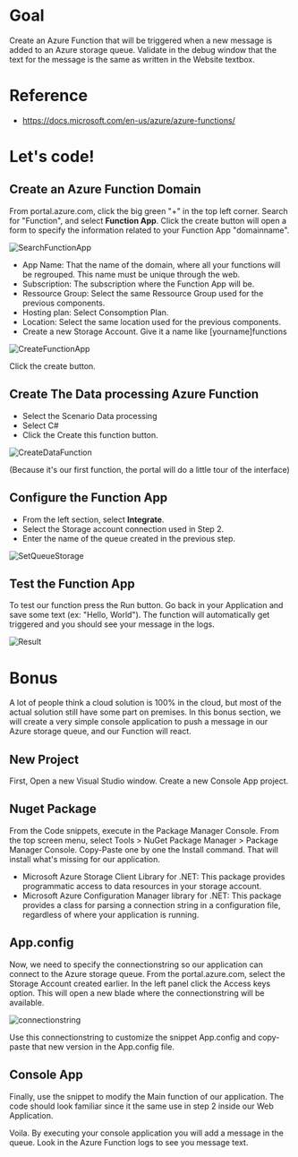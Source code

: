 Goal
======

Create an Azure Function that will be triggered when a new message is added to an Azure storage queue. 
Validate in the debug window that the text for the message is the same as written in the Website textbox.


Reference
=========

- https://docs.microsoft.com/en-us/azure/azure-functions/


Let's code!
===========

Create an Azure Function Domain
-------------------------------

From portal.azure.com, click the big green "+" in the top left corner. Search for "Function", and select **Function App**. Click the create button will open a form to specify the information related to your Function App "domainname".

![SearchFunctionApp][SearchFunctionApp]

- App Name: That the name of the domain, where all your functions will be regrouped. This name must be unique through the web.
- Subscription: The subscription where the Function App will be. 
- Ressource Group: Select the same Ressource Group used for the previous components.
- Hosting plan: Select Consomption Plan.
- Location: Select the same location used for the previous components.
- Create a new Storage Account. Give it a name like [yourname]functions

![CreateFunctionApp][CreateFunctionApp]

Click the create button.

Create The Data processing Azure Function 
-----------------------------------------

- Select the Scenario Data processing
- Select C#
- Click the Create this function button.

![CreateDataFunction][CreateDataFunction]

(Because it's our first function, the portal will do a little tour of the interface)


Configure the Function App
--------------------------

- From the left section, select **Integrate**. 
- Select the Storage account connection used in Step 2.
- Enter the name of the queue created in the previous step. 

![SetQueueStorage][SetQueueStorage]


Test the Function App
--------------------------

To test our function press the Run button. Go back in your Application and save some text (ex: "Hello, World").
The function will automatically get triggered and you should see your message in the logs.

![Result][Result]


Bonus
=====

A lot of people think a cloud solution is 100% in the cloud, but most of the actual solution still have some part on premises. In this bonus section, we will create a very simple console application to push a message in our Azure storage queue, and our Function will react.

New Project
-----------

First, Open a new Visual Studio window. Create a new Console App project. 

Nuget Package
-------------

From the Code snippets, execute in the Package Manager Console. From the top screen menu, select Tools > NuGet Package Manager > Package Manager Console. Copy-Paste one by one the Install command.  That will install what's missing for our application.

- Microsoft Azure Storage Client Library for .NET: This package provides programmatic access to data resources in your storage account.
- Microsoft Azure Configuration Manager library for .NET: This package provides a class for parsing a connection string in a configuration file, regardless of where your application is running.

App.config
----------

Now, we need to specify the connectionstring so our application can connect to the Azure storage queue. From the portal.azure.com, select the Storage Account created earlier. In the left panel click the Access keys option.  This will open a new blade where the connectionstring will be available.

![connectionstring][connectionstring]

Use this connectionstring to customize the snippet App.config and copy-paste that new version in the App.config file.

Console App
-----------

Finally, use the snippet to modify the Main function of our application. The code should look familiar since it the same use in step 2 inside our Web Application.

Voila. By executing your console application you will add a message in the queue.  Look in the Azure Function logs to see you message text.


[SearchFunctionApp]: Media/SearchFunctionApp.png "Search Function App"
[CreateFunctionApp]: Media/CreateFunctionApp.png "Create a Function App"
[CreateDataFunction]: Media/CreateDataFunction.png "Create Data processing Function"
[SetQueueStorage]: Media/SetQueueStorage.png "Set Queue Storage"
[Result]: Media/Result.png "See Logs"
[connectionstring]: Media/connectionstring.png "Connectionstring available in the portal"
